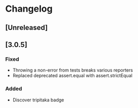 # Changelog

## [Unreleased]

## [3.0.5]

### Fixed
- Throwing a non-error from tests breaks various reporters
- Replaced deprecated assert.equal with assert.strictEqual

### Added
- Discover tripitaka badge
